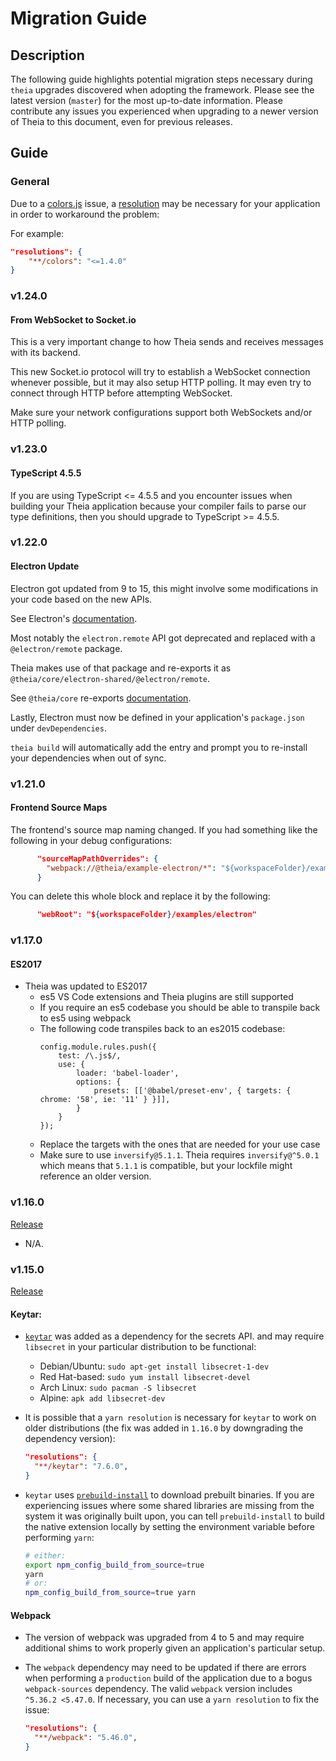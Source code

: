 # Migration Guide

## Description

The following guide highlights potential migration steps necessary during `theia` upgrades discovered when adopting the framework.
Please see the latest version (`master`) for the most up-to-date information. Please contribute any issues you experienced when upgrading to a newer version of Theia to this document, even for previous releases.

## Guide

### General

Due to a [colors.js](https://github.com/Marak/colors.js) issue, a [resolution](https://classic.yarnpkg.com/lang/en/docs/selective-version-resolutions/) may be necessary for your application in order to workaround the problem:

For example:

```json
"resolutions": {
    "**/colors": "<=1.4.0"
}
```

### v1.24.0

#### From WebSocket to Socket.io

This is a very important change to how Theia sends and receives messages with its backend.

This new Socket.io protocol will try to establish a WebSocket connection whenever possible, but it may also
setup HTTP polling. It may even try to connect through HTTP before attempting WebSocket.

Make sure your network configurations support both WebSockets and/or HTTP polling.

### v1.23.0

#### TypeScript 4.5.5

If you are using TypeScript <= 4.5.5 and you encounter issues when building your Theia application because your compiler fails to parse our type definitions,
then you should upgrade to TypeScript >= 4.5.5.

### v1.22.0

#### Electron Update

Electron got updated from 9 to 15, this might involve some modifications in your code based on the new APIs.

See Electron's [documentation](https://github.com/electron/electron/tree/15-x-y/docs).

Most notably the `electron.remote` API got deprecated and replaced with a `@electron/remote` package.

Theia makes use of that package and re-exports it as `@theia/core/electron-shared/@electron/remote`.

See `@theia/core` re-exports [documentation](../packages/core/README.md#re-exports).

Lastly, Electron must now be defined in your application's `package.json` under `devDependencies`.

`theia build` will automatically add the entry and prompt you to re-install your dependencies when out of sync.

### v1.21.0

#### Frontend Source Maps

The frontend's source map naming changed. If you had something like the following in your debug configurations:

```json
      "sourceMapPathOverrides": {
        "webpack://@theia/example-electron/*": "${workspaceFolder}/examples/electron/*"
      }
```

You can delete this whole block and replace it by the following:

```json
      "webRoot": "${workspaceFolder}/examples/electron"
```

### v1.17.0

#### ES2017

- Theia was updated to ES2017
  - es5 VS Code extensions and Theia plugins are still supported
  - If you require an es5 codebase you should be able to transpile back to es5 using webpack
  - The following code transpiles back to an es2015 codebase:
    ```
    config.module.rules.push({
        test: /\.js$/,
        use: {
            loader: 'babel-loader',
            options: {
                presets: [['@babel/preset-env', { targets: { chrome: '58', ie: '11' } }]],
            }
        }
    });
    ```
  - Replace the targets with the ones that are needed for your use case
  - Make sure to use `inversify@5.1.1`. Theia requires `inversify@^5.0.1` which means that `5.1.1` is compatible,
    but your lockfile might reference an older version.

### v1.16.0

[Release](https://github.com/eclipse-theia/theia/releases/tag/v1.16.0)

- N/A.

### v1.15.0

[Release](https://github.com/eclipse-theia/theia/releases/tag/v1.15.0)

#### Keytar:

- [`keytar`](https://github.com/atom/node-keytar) was added as a dependency for the secrets API. and may require `libsecret` in your particular distribution to be functional:
  - Debian/Ubuntu: `sudo apt-get install libsecret-1-dev`
  - Red Hat-based: `sudo yum install libsecret-devel`
  - Arch Linux: `sudo pacman -S libsecret`
  - Alpine: `apk add libsecret-dev`
- It is possible that a `yarn resolution` is necessary for `keytar` to work on older distributions (the fix was added in `1.16.0` by downgrading the dependency version):

  ```json
  "resolutions": {
    "**/keytar": "7.6.0",
  }
  ```

- `keytar` uses [`prebuild-install`](https://github.com/prebuild/prebuild-install) to download prebuilt binaries. If you are experiencing issues where some shared libraries are missing from the system it was originally built upon, you can tell `prebuild-install` to build the native extension locally by setting the environment variable before performing `yarn`:

  ```sh
  # either:
  export npm_config_build_from_source=true
  yarn
  # or:
  npm_config_build_from_source=true yarn
  ```

#### Webpack

- The version of webpack was upgraded from 4 to 5 and may require additional shims to work properly given an application's particular setup.
- The `webpack` dependency may need to be updated if there are errors when performing a `production` build of the application due to a bogus `webpack-sources` dependency. The valid `webpack` version includes `^5.36.2 <5.47.0`. If necessary, you can use a `yarn resolution` to fix the issue:

  ```json
  "resolutions": {
    "**/webpack": "5.46.0",
  }
  ```
